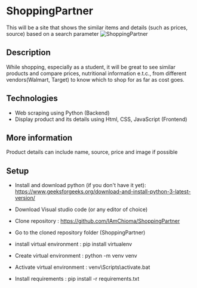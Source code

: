 # ShoppingPartner
This will be a site that shows the similar items and details (such as prices, source) based on a search parameter
![ShoppingPartner](https://github.com/user-attachments/assets/8a37706e-d736-4c5d-8548-2d8a407432c6)

## Description
While shopping, especially as a student, it will be great to see similar products and compare prices, nutritional information e.t.c., from different vendors(Walmart, Target) to know which to shop for as far as cost goes.

## Technologies
- Web scraping using Python (Backend)
- Display product and its details using Html, CSS, JavaScript (Frontend)

## More information
Product details can include name, source, price and image if possible

## Setup
- Install and download python (if you don't have it yet): https://www.geeksforgeeks.org/download-and-install-python-3-latest-version/

- Download Visual studio code (or any editor of choice) 

- Clone repository : https://github.com/IAmChioma/ShoppingPartner

- Go to the cloned repository folder (ShoppingPartner)

- install virtual environment : pip install virtualenv

- Create virtual environment : python -m venv venv

- Activate virtual environment : venv\Scripts\activate.bat

- Install requirements : pip install -r requirements.txt





